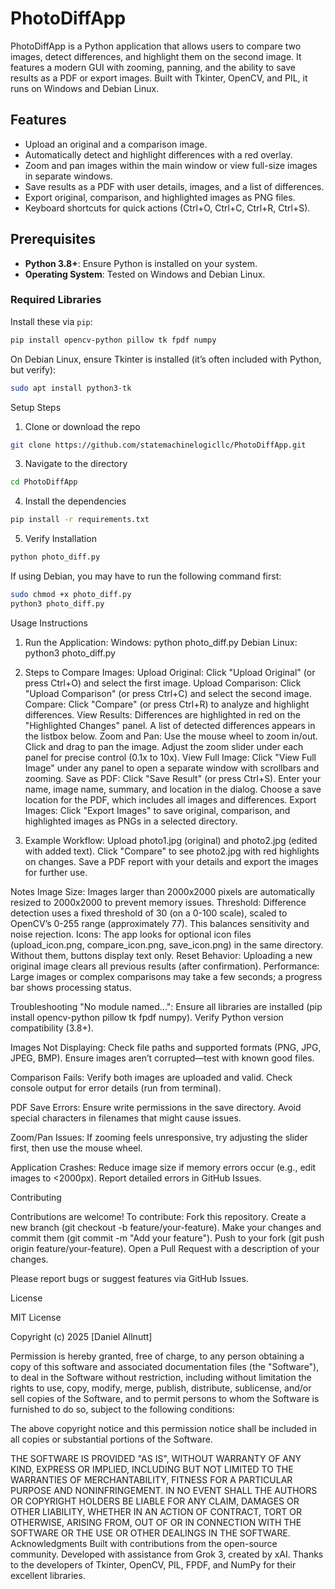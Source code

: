 # PhotoDiffApp

PhotoDiffApp is a Python application that allows users to compare two images, detect differences, and highlight them on the second image. It features a modern GUI with zooming, panning, and the ability to save results as a PDF or export images. Built with Tkinter, OpenCV, and PIL, it runs on Windows and Debian Linux.

## Features
- Upload an original and a comparison image.
- Automatically detect and highlight differences with a red overlay.
- Zoom and pan images within the main window or view full-size images in separate windows.
- Save results as a PDF with user details, images, and a list of differences.
- Export original, comparison, and highlighted images as PNG files.
- Keyboard shortcuts for quick actions (Ctrl+O, Ctrl+C, Ctrl+R, Ctrl+S).

## Prerequisites
- **Python 3.8+**: Ensure Python is installed on your system.
- **Operating System**: Tested on Windows and Debian Linux.

### Required Libraries
Install these via `pip`:
```bash
pip install opencv-python pillow tk fpdf numpy
```
On Debian Linux, ensure Tkinter is installed (it’s often included with Python, but verify):
```bash
sudo apt install python3-tk
```
Setup Steps
1. Clone or download the repo
```bash
git clone https://github.com/statemachinelogicllc/PhotoDiffApp.git
```
3. Navigate to the directory
```bash
cd PhotoDiffApp
```
4. Install the dependencies
```bash
pip install -r requirements.txt
```
5. Verify Installation
```bash
python photo_diff.py
```
If using Debian, you may have to run the following command first:
```bash
sudo chmod +x photo_diff.py
python3 photo_diff.py
```

Usage Instructions
1. Run the Application:
    Windows: python photo_diff.py
    Debian Linux: python3 photo_diff.py

2. Steps to Compare Images:
    Upload Original: Click "Upload Original" (or press Ctrl+O) and select the first image.
    Upload Comparison: Click "Upload Comparison" (or press Ctrl+C) and select the second image.
    Compare: Click "Compare" (or press Ctrl+R) to analyze and highlight differences.
    View Results:
        Differences are highlighted in red on the "Highlighted Changes" panel.
        A list of detected differences appears in the listbox below.
    Zoom and Pan:
        Use the mouse wheel to zoom in/out.
        Click and drag to pan the image.
        Adjust the zoom slider under each panel for precise control (0.1x to 10x).
    View Full Image: Click "View Full Image" under any panel to open a separate window with scrollbars and zooming.
    Save as PDF:
        Click "Save Result" (or press Ctrl+S).
        Enter your name, image name, summary, and location in the dialog.
        Choose a save location for the PDF, which includes all images and differences.
    Export Images: Click "Export Images" to save original, comparison, and highlighted images as PNGs in a selected directory.

3. Example Workflow:
    Upload photo1.jpg (original) and photo2.jpg (edited with added text).
    Click "Compare" to see photo2.jpg with red highlights on changes.
    Save a PDF report with your details and export the images for further use.

Notes
Image Size: Images larger than 2000x2000 pixels are automatically resized to 2000x2000 to prevent memory issues.
Threshold: Difference detection uses a fixed threshold of 30 (on a 0-100 scale), scaled to OpenCV’s 0-255 range (approximately 77). This balances sensitivity and noise rejection.
Icons: The app looks for optional icon files (upload_icon.png, compare_icon.png, save_icon.png) in the same directory. Without them, buttons display text only.
Reset Behavior: Uploading a new original image clears all previous results (after confirmation).
Performance: Large images or complex comparisons may take a few seconds; a progress bar shows processing status.

Troubleshooting
"No module named...":
    Ensure all libraries are installed (pip install opencv-python pillow tk fpdf numpy).
    Verify Python version compatibility (3.8+).

Images Not Displaying:
    Check file paths and supported formats (PNG, JPG, JPEG, BMP).
    Ensure images aren’t corrupted—test with known good files.

Comparison Fails:
    Verify both images are uploaded and valid.
    Check console output for error details (run from terminal).

PDF Save Errors:
    Ensure write permissions in the save directory.
    Avoid special characters in filenames that might cause issues.

Zoom/Pan Issues:
    If zooming feels unresponsive, try adjusting the slider first, then use the mouse wheel.

Application Crashes:
    Reduce image size if memory errors occur (e.g., edit images to <2000px).
    Report detailed errors in GitHub Issues.

Contributing

Contributions are welcome! To contribute:
    Fork this repository.
    Create a new branch (git checkout -b feature/your-feature).
    Make your changes and commit them (git commit -m "Add your feature").
    Push to your fork (git push origin feature/your-feature).
    Open a Pull Request with a description of your changes.

Please report bugs or suggest features via GitHub Issues.

License

MIT License

Copyright (c) 2025 [Daniel Allnutt]

Permission is hereby granted, free of charge, to any person obtaining a copy of this software and associated documentation files (the "Software"), to deal in the Software without restriction, including without limitation the rights to use, copy, modify, merge, publish, distribute, sublicense, and/or sell copies of the Software, and to permit persons to whom the Software is furnished to do so, subject to the following conditions:

The above copyright notice and this permission notice shall be included in all copies or substantial portions of the Software.

THE SOFTWARE IS PROVIDED "AS IS", WITHOUT WARRANTY OF ANY KIND, EXPRESS OR IMPLIED, INCLUDING BUT NOT LIMITED TO THE WARRANTIES OF MERCHANTABILITY, FITNESS FOR A PARTICULAR PURPOSE AND NONINFRINGEMENT. IN NO EVENT SHALL THE AUTHORS OR COPYRIGHT HOLDERS BE LIABLE FOR ANY CLAIM, DAMAGES OR OTHER LIABILITY, WHETHER IN AN ACTION OF CONTRACT, TORT OR OTHERWISE, ARISING FROM, OUT OF OR IN CONNECTION WITH THE SOFTWARE OR THE USE OR OTHER DEALINGS IN THE SOFTWARE.
Acknowledgments
    Built with contributions from the open-source community.
    Developed with assistance from Grok 3, created by xAI.
    Thanks to the developers of Tkinter, OpenCV, PIL, FPDF, and NumPy for their excellent libraries.
